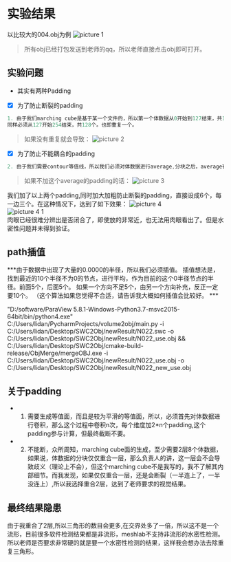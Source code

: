 
# 实验结果
以比较大的004.obj为例
![picture 1](/images/28a776b63101d5c47df5911d9f3fcdd1b7fb1e3d074a23aa47ca7e017f0d47a9.png)  
> 所有obj已经打包发送到老师的qq，所以老师直接点击obj即可打开。

## 实验问题
- 其实有两种Padding

- [x] 为了防止断裂的padding
```C++
1. 由于我们marching cube是基于某一个文件的，所以第一个体数据从0开始到127结束，共128个。那么第二个体数据
同样必须从127开始254结束，共128个。也即重复一个。
```
>如果没有重复就会导致：
![picture 2](/images/0051a00e6191f9d0da89208d21db06c205b32fe9f2a22ad597c807f0ca6f92c9.png)  

- [x] 为了防止不能耦合的padding 
```C++
2. 由于我们需要contour等值线，所以我们必须对体数据进行average,分块之后，average有多少你就必须加多少为average服务的padding。
```
> 如果不加这个average的padding的话：
![picture 3](/images/b52b37679e2c036dc966500cd5b42b57eaba37d2b85756e1c4756ce9823bd79c.png)  


我们加了以上两个padding,同时加大加粗防止断裂的padding，直接设成6个，每一边三个。在这种情况下，达到了如下效果：
![picture 4](/images/4bf39bbe6eebb89967acba85e532b3d67143fa2b8190d2eabea808c380c46be3.png)  
![![picture 4](/images/4bf39bbe6eebb89967acba85e532b3d67143fa2b8190d2eabea808c380c46be3.png)  
 1](/images/91dffc44914a72fcc03d016c36aaaa0a5fa4fc8ec50460b137f56534cfe02616.png)  
肉眼已经很难分辨出是否闭合了，即使放的非常近，也无法用肉眼看出了。但是水密性问题并未得到验证。

## path插值
***由于数据中出现了大量的0.0000的半径，所以我们必须插值。 
插值想法是，找到最近的10个半径不为0的节点，进行平均，作为目前的这个0半径节点的半径。前面5个，后面5个。 
如果一个方向不足5个，由另一个方向补充，反正一定要10个。 （这个算法如果您觉得不合适，请告诉我大概如何插值会比较好。 ***


"D:/software/ParaView 5.8.1-Windows-Python3.7-msvc2015-64bit/bin/python4.exe" C:/Users/lidan/PycharmProjects/volume2obj/main.py -i C:/Users/lidan/Desktop/SWC2Obj/newResult/N022.swc -o C:/Users/lidan/Desktop/SWC2Obj/newResult/N022_use.obj &&  C:/Users/lidan/Desktop/SWC2Obj/cmake-build-release/ObjMerge/mergeOBJ.exe -i  C:/Users/lidan/Desktop/SWC2Obj/newResult/N022_use.obj -o C:/Users/lidan/Desktop/SWC2Obj/newResult/N022_new_use.obj



## 关于padding

+ 1. 需要生成等值面，而且是较为平滑的等值面，所以，必须首先对体数据进行卷积，那么这个过程中卷积n次，每个维度加2*n个padding,这个padding参与计算，但最终截断不要。
+ 2. 不能断，众所周知，marching cube面的生成，至少需要2层8个体数据，如果说，体数据的分块仅仅重合一层，那么负责人的讲，这一层会不会导致歧义（理论上不会），但这个marching cube不是我写的，我不了解其内部细节。而我发现，如果仅仅重合一层，还是会断裂（一半连上了，一半没连上）,所以我选择重合2层，达到了老师要求的视觉结果。 

## 最终结果隐患

由于我重合了2层,所以三角形的数目会更多,在交界处多了一倍，所以这不是一个流形，目前很多软件检测结果都是非流形，meshlab不支持非流形的水密性检测。所以老师是否要求非常硬的就是要一个水密性检测的结果，这样我会想办法去除重复三角形。